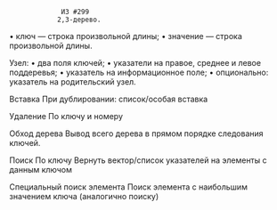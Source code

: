                  ИЗ #299 
                2,3-дерево.

• ключ — строка произвольной длины;
• значение — строка произвольной длины.

Узел:
• два поля ключей;
• указатели на правое, среднее и левое поддеревья;
• указатель на информационное поле;
• опционально: указатель на родительский узел.

Вставка 
При дублировании: список/особая вставка

Удаление 
По ключу и номеру

Обход дерева
Вывод всего дерева в прямом порядке следования ключей.

Поиск
По ключу
Вернуть вектор/список указателей на элементы с данным ключом

Специальный поиск элемента
Поиск элемента c наибольшим значением ключа (аналогично поиску)
